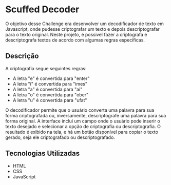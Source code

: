 # Scuffed Decoder 

O objetivo desse Challenge era desenvolver um decodificador de texto em Javascript, onde pudesse criptografar um texto e depois descriptografar para o texto original. Neste projeto, é possivel fazer a criptografa e descriptografa textos de acordo com algumas regras específicas.

## Descrição

A criptografia segue seguintes regras:

* A letra "e" é convertida para "enter"
* A letra "i" é convertida para "imes"
* A letra "a" é convertida para "ai"
* A letra "o" é convertida para "ober"
* A letra "u" é convertida para "ufat"

O decodificador permite que o usuário converta uma palavra para sua forma criptografada ou, inversamente, descriptografe uma palavra para sua forma original. A interface inclui um campo onde o usuário pode inserir o texto desejado e selecionar a opção de criptografia ou descriptografia. O resultado é exibido na tela, e há um botão disponível para copiar o texto gerado, seja ele criptografado ou descriptografado.

## Tecnologias Utilizadas

* HTML
* CSS
* JavaScript


